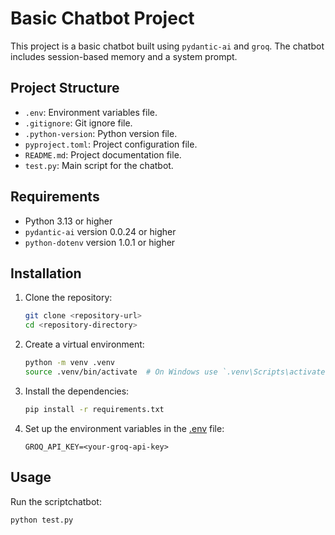 # Basic Chatbot Project

This project is a basic chatbot built using `pydantic-ai` and `groq`. The chatbot includes session-based memory and a system prompt.

## Project Structure

- `.env`: Environment variables file.
- `.gitignore`: Git ignore file.
- `.python-version`: Python version file.
- `pyproject.toml`: Project configuration file.
- `README.md`: Project documentation file.
- `test.py`: Main script for the chatbot.

## Requirements

- Python 3.13 or higher
- `pydantic-ai` version 0.0.24 or higher
- `python-dotenv` version 1.0.1 or higher

## Installation

1. Clone the repository:

    ```sh
    git clone <repository-url>
    cd <repository-directory>
    ```

2. Create a virtual environment:

    ```sh
    python -m venv .venv
    source .venv/bin/activate  # On Windows use `.venv\Scripts\activate`
    ```

3. Install the dependencies:

    ```sh
    pip install -r requirements.txt
    ```

4. Set up the environment variables in the [.env](http://_vscodecontentref_/0) file:

    ```env
    GROQ_API_KEY=<your-groq-api-key>
    ```

## Usage

Run the  scriptchatbot:

```sh
python test.py

